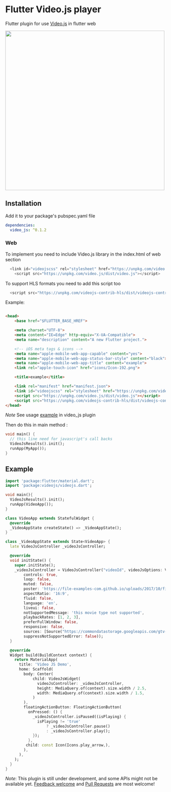 # Flutter Video.js player

Flutter plugin for use [Video.js](https://github.com/videojs/video.js) in flutter web

<img src="https://github.com/mojtabaghiasi/video_js/blob/master/doc/demo_image.png?raw=true" width="500">


## Installation

Add it to your package's pubspec.yaml file

```yml
dependencies:
  video_js: ^0.1.2
```

### Web

To implement you need to include Video.js library in the index.html of web section

```javascript
  <link id="videojscss" rel="stylesheet" href="https://unpkg.com/video.js/dist/video-js.css">
    <script src="https://unpkg.com/video.js/dist/video.js"></script>
```

To support HLS formats you need to add this script too

```javascript
  <script src="https://unpkg.com/videojs-contrib-hls/dist/videojs-contrib-hls.js"></script>
```

Example:

```html

<head>
	<base href="$FLUTTER_BASE_HREF">

	<meta charset="UTF-8">
	<meta content="IE=Edge" http-equiv="X-UA-Compatible">
	<meta name="description" content="A new Flutter project.">

	<!-- iOS meta tags & icons -->
	<meta name="apple-mobile-web-app-capable" content="yes">
	<meta name="apple-mobile-web-app-status-bar-style" content="black">
	<meta name="apple-mobile-web-app-title" content="example">
	<link rel="apple-touch-icon" href="icons/Icon-192.png">

	<title>example</title>

	<link rel="manifest" href="manifest.json">
	<link id="videojscss" rel="stylesheet" href="https://unpkg.com/video.js/dist/video-js.css">    <!-- Add this line-->
	<script src="https://unpkg.com/video.js/dist/video.js"></script>                               <!-- Add this line-->
	<script src="https://unpkg.com/videojs-contrib-hls/dist/videojs-contrib-hls.js"></script>      <!-- Add this line-->
</head>
```

*Note*
See usage [example](https://github.com/mojtabaghiasi/video_js/tree/master/example) in video_js plugin

Then do this in main method :

```dart
void main() {
  // this line need for javascript's call backs
  VideoJsResults().init();
  runApp(MyApp());
}
```
## Example

```dart
import 'package:flutter/material.dart';
import 'package:videojs/videojs.dart';

void main(){
  VideoJsResults().init();
  runApp(VideoApp());
}

class VideoApp extends StatefulWidget {
  @override
  _VideoAppState createState() => _VideoAppState();
}

class _VideoAppState extends State<VideoApp> {
  late VideoJsController _videoJsController;

  @override
  void initState() {
    super.initState();
    _videoJsController = VideoJsController("videoId", videoJsOptions: VideoJsOptions(
        controls: true,
        loop: false,
        muted: false,
        poster: 'https://file-examples-com.github.io/uploads/2017/10/file_example_JPG_100kB.jpg',
        aspectRatio: '16:9',
        fluid: false,
        language: 'en',
        liveui: false,
        notSupportedMessage: 'this movie type not supported',
        playbackRates: [1, 2, 3],
        preferFullWindow: false,
        responsive: false,
        sources: [Source("https://commondatastorage.googleapis.com/gtv-videos-bucket/sample/BigBuckBunny.mp4", "video/mp4")],
        suppressNotSupportedError: false));
  }

  @override
  Widget build(BuildContext context) {
    return MaterialApp(
      title: 'Video JS Demo',
      home: Scaffold(
        body: Center(
            child: VideoJsWidget(
              videoJsController: _videoJsController,
              height: MediaQuery.of(context).size.width / 2.5,
              width: MediaQuery.of(context).size.width / 1.5,
            )
        ),
        floatingActionButton: FloatingActionButton(
          onPressed: () {
            _videoJsController.isPaused((isPlaying) {
              isPlaying != 'true'
                  ? _videoJsController.pause()
                  : _videoJsController.play();
            });
          },
         child: const Icon(Icons.play_arrow,),
        ),
      ),
    );
  }
}
```


*Note*: This plugin is still under development, and some APIs might not be available yet.
[Feedback welcome](https://github.com/mojtabaghiasi/video_js/issues) and
[Pull Requests](https://github.com/mojtabaghiasi/video_js/pulls) are most welcome!

